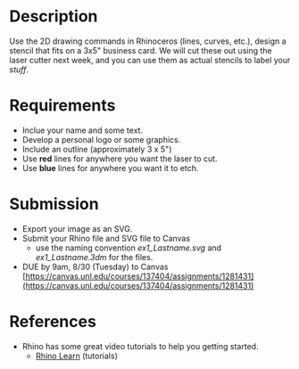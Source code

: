 # Description

Use the 2D drawing commands in Rhinoceros (lines, curves, etc.), design a stencil that fits on a 3x5" business card. We will cut these out using the laser cutter next week, and you can use them as actual stencils to label your _stuff_.

# Requirements
- Inclue your name and some text. 
- Develop a personal logo or some graphics. 
- Include an outline (approximately 3 x 5")
- Use **red** lines for anywhere you want the laser to cut. 
- Use **blue** lines for anywhere you want it to etch.

# Submission

- Export your image as an SVG. 
- Submit your Rhino file and SVG file to Canvas
  - use the naming convention _ex1_Lastname.svg_ and _ex1_Lastname.3dm_ for the files.
- DUE by 9am, 8/30 (Tuesday) to Canvas [https://canvas.unl.edu/courses/137404/assignments/1281431](https://canvas.unl.edu/courses/137404/assignments/1281431)

# References
- Rhino has some great video tutorials to help you getting started. 
  - [Rhino Learn](https://www.rhino3d.com/learn/?keyword=kind:%20rhino_win) (tutorials)
